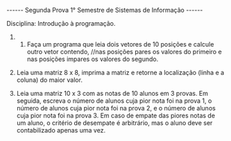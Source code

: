 ------ Segunda Prova 1° Semestre de Sistemas de Informação ------

Disciplina: Introdução à programação.

01) 1. Faça um programa que leia dois vetores de 10 posições e calcule outro vetor contendo,
//nas posições pares os valores do primeiro e nas posições impares os valores do segundo.

02) Leia uma matriz 8 x 8, imprima a matriz e retorne a localização (linha e a coluna) do maior valor.

03)  Leia uma matriz 10 x 3 com as notas de 10 alunos em 3 provas. Em seguida,
escreva o número de alunos cuja pior nota foi na prova 1, o número de alunos
cuja pior nota foi na prova 2, e o número de alunos cuja pior nota foi na prova 3.
Em caso de empate das piores notas de um aluno, o critério de desempate é arbitrário,
mas o aluno deve ser contabilizado apenas uma vez.
